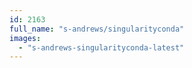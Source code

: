 ```yaml
---
id: 2163
full_name: "s-andrews/singularityconda"
images: 
  - "s-andrews-singularityconda-latest"
---
```


